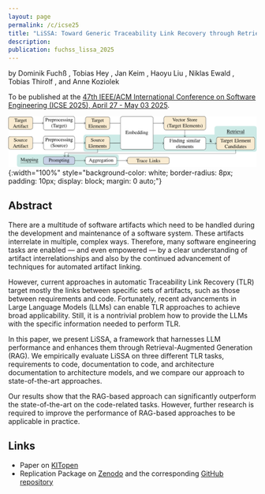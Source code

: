 ```yaml
---
layout: page
permalink: /c/icse25
title: "LiSSA: Toward Generic Traceability Link Recovery through Retrieval-Augmented Generation"
description:
publication: fuchss_lissa_2025
---
```


by Dominik Fuchß <a href="https://orcid.org/0000-0001-6410-6769"><i class="fa-brands fa-orcid"></i></a>, Tobias Hey <a href="https://orcid.org/0000-0003-0381-1020"><i class="fa-brands fa-orcid"></i></a>, Jan Keim <a href="https://orcid.org/0000-0002-8899-7081"><i class="fa-brands fa-orcid"></i></a>, Haoyu Liu <a href="https://orcid.org/0009-0002-7676-5010"><i class="fa-brands fa-orcid"></i></a>, Niklas Ewald <a href="https://orcid.org/0009-0000-8868-0562"><i class="fa-brands fa-orcid"></i></a>, Tobias Thirolf <a href="https://orcid.org/0009-0006-7052-4020"><i class="fa-brands fa-orcid"></i></a>, and Anne Koziolek <a href="https://orcid.org/0000-0002-1593-3394"><i class="fa-brands fa-orcid"></i></a>

To be published at the [47th IEEE/ACM International Conference on Software Engineering (ICSE 2025), April 27 - May 03 2025](https://conf.researchr.org/home/icse-2025/).

![Approach Overview](/assets/img/icse25-approach.svg){:width="100%" style="background-color: white; border-radius: 8px; padding: 10px; display: block; margin: 0 auto;"}

## Abstract

There are a multitude of software artifacts which need to be handled during the development and maintenance of a software system. These artifacts interrelate in multiple, complex ways.
Therefore, many software engineering tasks are enabled — and even empowered — by a clear understanding of artifact interrelationships and also by the continued advancement of techniques for automated artifact linking.

However, current approaches in automatic Traceability Link Recovery (TLR) target mostly the links between specific sets of artifacts, such as those between requirements and code.
Fortunately, recent advancements in Large Language Models (LLMs) can enable TLR approaches to achieve broad applicability.
Still, it is a nontrivial problem how to provide the LLMs with the specific information needed to perform TLR.

In this paper, we present LiSSA, a framework that harnesses LLM performance and enhances them through Retrieval-Augmented Generation (RAG).
We empirically evaluate LiSSA on three different TLR tasks, requirements to code, documentation to code, and architecture documentation to architecture models, and we compare our approach to state-of-the-art approaches.

Our results show that the RAG-based approach can significantly outperform the state-of-the-art on the code-related tasks.
However, further research is required to improve the performance of RAG-based approaches to be applicable in practice.

## Links

- Paper on [KITopen](https://publikationen.bibliothek.kit.edu/1000178348)
- Replication Package on [Zenodo](https://doi.org/10.5281/zenodo.14714706) and the corresponding [GitHub repository](https://github.com/ArDoCo/ReplicationPackage-ICSE25_LiSSA-Toward-Generic-Traceability-Link-Recovery-through-RAG/tree/main)
